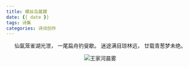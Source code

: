 ```yaml
---
title: 螺丝岛晨踱
date: {{ date }}
tags: 诗集
categories: 诗词创作
---
```


<center>

仙氤笼雀湖光泄，
一尾扁舟钓叟歇。
迷途满目琼林远，
廿载青葱梦未绝。

![王家河晨雾](https://zzy-ac1.coding.net/t/zzy-ac1/p/zzy-ac/d/My-Selves-Cloud/git/raw/main/images/hexo-plus-plus/1649952042000.jpg)

</center>